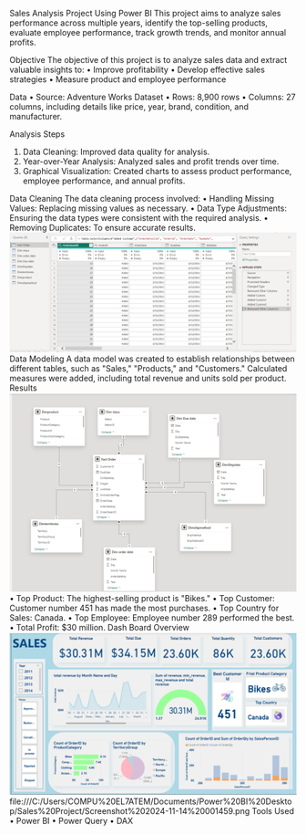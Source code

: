 Sales Analysis Project Using Power BI
This project aims to analyze sales performance across multiple years, identify the top-selling products, evaluate employee performance, track growth trends, and monitor annual profits.

Objective
The objective of this project is to analyze sales data and extract valuable insights to:
•	Improve profitability
•	Develop effective sales strategies
•	Measure product and employee performance

Data
•	Source: Adventure Works Dataset
•	Rows: 8,900 rows
•	Columns: 27 columns, including details like price, year, brand, condition, and manufacturer.

Analysis Steps
1.	Data Cleaning: Improved data quality for analysis.
2.	Year-over-Year Analysis: Analyzed sales and profit trends over time.
3.	Graphical Visualization: Created charts to assess product performance, employee performance, and annual profits.

Data Cleaning
The data cleaning process involved:
•	Handling Missing Values: Replacing missing values as necessary.
•	Data Type Adjustments: Ensuring the data types were consistent with the required analysis.
•	Removing Duplicates: To ensure accurate results.
![(https://github.com/Shazem-hany/Sales-Project/blob/main/Screenshot%202024-11-14%20001039.png)](https://github.com/Shazem-hany/Sales-Project/blob/main/Screenshot%202024-11-14%20001039.png)
Data Modeling
A data model was created to establish relationships between different tables, such as "Sales," "Products," and "Customers." Calculated measures were added, including total revenue and units sold per product.
Results
![file:///C:/Users/COMPU%20EL7ATEM/Documents/Power%20BI%20Desktop/Sales%20Project/Screenshot%202024-11-14%20001252.png](https://github.com/Shazem-hany/Sales-Project/blob/main/Screenshot%202024-11-14%20001252.png)
•	Top Product: The highest-selling product is "Bikes."
•	Top Customer: Customer number 451 has made the most purchases.
•	Top Country for Sales: Canada.
•	Top Employee: Employee number 289 performed the best.
•	Total Profit: $30 million.
Dash Board Overview
![file:///C:/Users/COMPU%20EL7ATEM/Documents/Power%20BI%20Desktop/Sales%20Project/Screenshot%202024-11-14%20001359.png](https://github.com/Shazem-hany/Sales-Project/blob/main/Screenshot%202024-11-14%20001359.png)
file:///C:/Users/COMPU%20EL7ATEM/Documents/Power%20BI%20Desktop/Sales%20Project/Screenshot%202024-11-14%20001459.png
Tools Used
•	Power BI
•	Power Query
•	DAX

